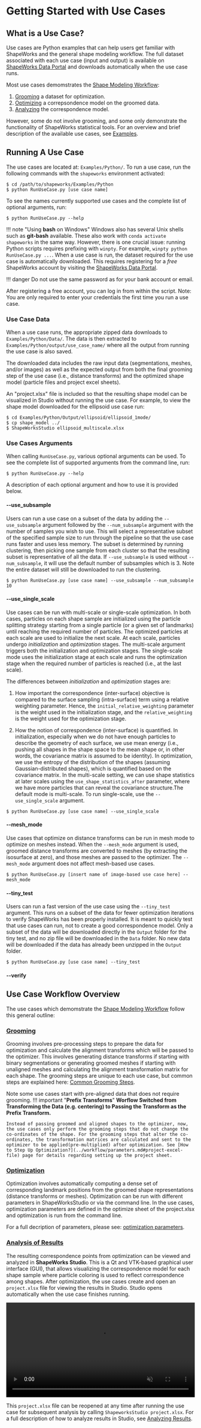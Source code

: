 # Getting Started with Use Cases

## What is a Use Case?
Use cases are Python examples that can help users get familiar with ShapeWorks and the general shape modeling workflow. The full dataset associated with each use case (input and output) is available on [ShapeWorks Data Portal](https://girder.shapeworks-cloud.org/) and downloads automatically when the use case runs.

Most use cases demomstrates the [Shape Modeling Workflow](../getting-started/workflow.md):

1. [Grooming](../workflow/groom.md) a dataset for optimization.
2. [Optimizing](../workflow/optimize.md) a correpsondence model on the groomed data.
3. [Analyzing](../workflow/analyze.md) the correspondence model.

However, some do not involve grooming, and some only demonstrate the functionality of ShapeWorks statistical tools. For an overview and brief description of the available use cases, see [Examples](../getting-started/examples.md).

## Running A Use Case

The use cases are located at: `Examples/Python/`. To run a use case, run the following commands with the `shapeworks` environment activated:
```
$ cd /path/to/shapeworks/Examples/Python
$ python RunUseCase.py [use case name]
```

To see the names currently supported use cases and the complete list of optional arguments, run:
```
$ python RunUseCase.py --help
```

!!! note "Using **bash** on Windows"
    Windows also has several Unix shells such as **git-bash** available. These also work with `conda activate shapeworks` in the same way. However, there is one crucial issue: running Python scripts requires prefixing with `winpty`. For example, `winpty python RunUseCase.py ...`.
When a use case is run, the dataset required for the use case is automatically downloaded. This requires registering for a *free* ShapeWorks account by visiting the [ShapeWorks Data Portal](https://girder.shapeworks-cloud.org/).

!!! danger
    Do not use the same password as for your bank account or email.

After registering a free account, you can log in from within the script. 
Note: You are only required to enter your credentials the first time you run a use case. 

### Use Case Data

When a use case runs, the appropriate zipped data downloads to `Examples/Python/Data/`. The data is then extracted to `Examples/Python/output/use_case_name/` where all the output from running the use case is also saved.

The downloaded data includes the raw input data (segmentations, meshes, and/or images) as well as the expected output from both the final grooming step of the use case (i.e., distance transforms) and the optimized shape model (particle files and project excel sheets). 

An "project.xlsx" file is included so that the resulting shape model can be visualized in Studio without running the use case.
For example, to view the shape model downloaded for the ellipsoid use case run:
```
$ cd Examples/Python/Output/ellipsoid/ellipsoid_1mode/
$ cp shape_model ../
$ ShapeWorksStudio ellipsoid_multiscale.xlsx
```

### Use Cases Arguments

When calling `RunUseCase.py`, various optional arguments can be used. 
To see the complete list of supported arguments from the command line, run:
```
$ python RunUseCase.py --help
```
A description of each optional argument and how to use it is provided below.

#### --use_subsample
Users can run a use case on a subset of the data by adding the `--use_subsample` argument followed by the `--num_subsample` argument with the number of samples you wish to use. This will select a representative subset of the specified sample size to run through the pipeline so that the use case runs faster and uses less memory. The subset is determined by running clustering, then picking one sample from each cluster so that the resulting subset is representative of all the data. If `--use_subsample` is used without `--num_subsample`, it will use the default number of subsamples which is 3. Note the entire dataset will still be downloaded to run the clustering.

```
$ python RunUseCase.py [use case name] --use_subsample --num_subsample 10
```
      
#### --use_single_scale
Use cases can be run with multi-scale or single-scale optimization. In both cases, particles on each shape sample are initialized using the particle splitting strategy starting from a single particle (or a given set of landmarks) until reaching the required number of particles. The optimized particles at each scale are used to initialize the next scale. At each scale, particles undergo *initialization* and *optimization* stages. The multi-scale argument triggers both the initialization and optimization stages. The single-scale mode uses the initialization stage at each scale and runs the optimization stage when the required number of particles is reached (i.e., at the last scale). 

The differences between *initialization* and *optimization* stages are: 

1. How important the correspondence (inter-surface) objective is compared to the surface sampling (intra-surface) term using a relative weighting parameter. Hence, the  `initial_relative_weighting` parameter is the weight used in the initialization stage, and the `relative_weighting` is the weight used for the optimization stage.

2. How the notion of correspondence (inter-surface) is quantified. In initialization, especially when we do not have enough particles to describe the geometry of each surface, we use mean energy (i.e., pushing all shapes in the shape space to the mean shape or, in other words, the covariance matrix is assumed to be identity). In optimization, we use the entropy of the distribution of the shapes (assuming Gaussian-distributed shapes), which is quantified based on the covariance matrix. In the multi-scale setting, we can use shape statistics at later scales using the `use_shape_statistics_after` parameter, where we have more particles that can reveal the covariance structure.The default mode is multi-scale. To run single-scale, use the `--use_single_scale` argument.

```
$ python RunUseCase.py [use case name] --use_single_scale
```

#### --mesh_mode
Use cases that optimize on distance transforms can be run in mesh mode to optimize on meshes instead. When the `--mesh_mode` argument is used, groomed distance transforms are converted to meshes (by extracting the isosurface at zero), and those meshes are passed to the optimizer. The `--mesh_mode` argument does not affect mesh-based use cases.

```
$ python RunUseCase.py [insert name of image-based use case here] --mesh_mode
```

#### --tiny_test
Users can run a fast version of the use case using the `--tiny_test` argument. This runs on a subset of the data for fewer optimization iterations to verify ShapeWorks has been properly installed. It is meant to quickly test that use cases can run, not to create a good correspondence model. Only a subset of the data will be downloaded directly in the `Output` folder for the tiny test, and no zip file will be downloaded in the `Data` folder. No new data will be downloaded if the data has already been unzipped in the `Output` folder.

```
$ python RunUseCase.py [use case name] --tiny_test
```

#### --verify


## Use Case Workflow Overview

The use cases which demomstrate the [Shape Modeling Workflow](../getting-started/workflow.md) follow this general outline:

### [Grooming](../workflow/groom.md)
Grooming involves pre-processing steps to prepare the data for optimization and calculate the alignment transforms which will be passed to the optimizer. This involves generating distance transforms if starting with binary segmentations or generating groomed meshes if starting with unaligned meshes and calculating the alignment transformation matrix for each shape. The grooming steps are unique to each use case, but common steps are explained here: [Common Grooming Steps](../workflow/groom.md#Common-Pre-Processing-Steps-for-Segmentations).

Note some use cases start with pre-aligned data that does not require grooming. 
!!! important "**Prefix Transforms**" 
    **Worflow Switched from Transforming the Data (e.g. centering) to Passing the Transform as the Prefix Transform.**

    Instead of passing groomed and aligned shapes to the optimizer, now, the use cases only perform the grooming steps that do not change the co-ordinates of the shape. For the grooming steps that alter the co-ordinates, the transformation matrices are calculated and sent to the optimizer to be applied(pre-multiplied) after optimization. See [How to Step Up Optimization?](../workflow/parameters.md#project-excel-file) page for details regarding setting up the project sheet.

### [Optimization](../workflow/optimize.md)
Optimization involves automatically computing a dense set of corresponding landmark positions from the groomed shape representations (distance transforms or meshes). Optimization can be run with different parameters in ShapeWorksStudio or via the command line. In the use cases, optimization parameters are defined in the optimize sheet of the project.xlsx and optimization is run from the command line. 

For a full decription of parameters, please see: [optimization parameters](../workflow/parameters.md). 

### [Analysis of Results](../workflow/analyze.md)
The resulting correspondence points from optimization can be viewed and analyzed in **ShapeWorks Studio**. This is a Qt and VTK-based graphical user interface (GUI), that allows visualizing the correspondence model for each shape sample where particle coloring is used to reflect correspondence among shapes. After optimization, the use cases create and open an `project.xlsx` file for viewing the results in Studio. Studio opens automatically when the use case finishes running. 

<p><video src="https://sci.utah.edu/~shapeworks/doc-resources/mp4s/studio_scroll.mp4" autoplay muted loop controls style="width:100%"></p>

This `project.xlsx` file can be reopened at any time after running the use case for subsequent analysis by calling `ShapeworksStudio project.xlsx`. For a full description of how to analyze results in Studio, see [Analyzing Results](../workflow/analyze.md).